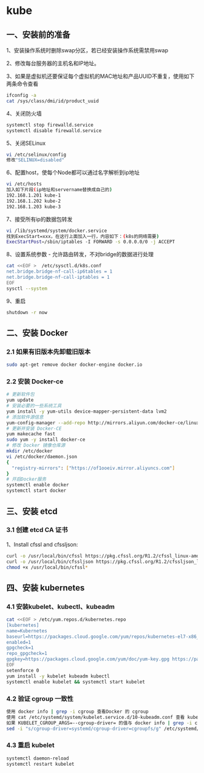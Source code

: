 # kube
## 一、安装前的准备
1、安装操作系统时删除swap分区，若已经安装操作系统需禁用swap

2、修改每台服务器的主机名和IP地址。

3、如果是虚拟机还要保证每个虚拟机的MAC地址和产品UUID不重复，使用如下两条命令查看
```bash
ifconfig -a
cat /sys/class/dmi/id/product_uuid
```
4、关闭防火墙
```bash
systemctl stop firewalld.service
systemctl disable firewalld.service
```
5、关闭SELinux
```bash
vi /etc/selinux/config
修改"SELINUX=disabled"
```
6、配置host，使每个Node都可以通过名字解析到ip地址
```bash
vi /etc/hosts
加入如下片段(ip地址和servername替换成自己的)
192.168.1.201 kube-1
192.168.1.202 kube-2
192.168.1.203 kube-3
```
7、接受所有ip的数据包转发
```bash
vi /lib/systemd/system/docker.service
找到ExecStart=xxx，在这行上面加入一行，内容如下：(k8s的网络需要)
ExecStartPost=/sbin/iptables -I FORWARD -s 0.0.0.0/0 -j ACCEPT
```
8、设置系统参数 - 允许路由转发，不对bridge的数据进行处理
```bash
cat <<EOF >  /etc/sysctl.d/k8s.conf
net.bridge.bridge-nf-call-ip6tables = 1
net.bridge.bridge-nf-call-iptables = 1
EOF
sysctl --system
```
9、重启
```bash
shutdown -r now
```

## 二、安装 Docker
### 2.1 如果有旧版本先卸载旧版本
```bash
sudo apt-get remove docker docker-engine docker.io
```
### 2.2 安装 Docker-ce
```bash
# 更新软件包
yum update
# 安装必要的一些系统工具
yum install -y yum-utils device-mapper-persistent-data lvm2
# 添加软件源信息
yum-config-manager --add-repo http://mirrors.aliyun.com/docker-ce/linux/centos/docker-ce.repo
# 更新并安装 Docker-CE
yum makecache fast
sudo yum -y install docker-ce
# 修改 Docker 镜像仓库源
mkdir /etc/docker
vi /etc/docker/daemon.json
{
  "registry-mirrors": ["https://of1ooeiv.mirror.aliyuncs.com"]
}
# 开启Docker服务
systemctl enable docker
systemctl start docker
```
## 三、安装 etcd
### 3.1 创建 etcd CA 证书
1、Install cfssl and cfssljson:
```bash
curl -o /usr/local/bin/cfssl https://pkg.cfssl.org/R1.2/cfssl_linux-amd64
curl -o /usr/local/bin/cfssljson https://pkg.cfssl.org/R1.2/cfssljson_linux-amd64
chmod +x /usr/local/bin/cfssl*
```
## 四、安装 kubernetes
### 4.1 安装kubelet、kubectl、kubeadm
```bash
cat <<EOF > /etc/yum.repos.d/kubernetes.repo
[kubernetes]
name=Kubernetes
baseurl=https://packages.cloud.google.com/yum/repos/kubernetes-el7-x86_64
enabled=1
gpgcheck=1
repo_gpgcheck=1
gpgkey=https://packages.cloud.google.com/yum/doc/yum-key.gpg https://packages.cloud.google.com/yum/doc/rpm-package-key.gpg
EOF
setenforce 0
yum install -y kubelet kubeadm kubectl
systemctl enable kubelet && systemctl start kubelet
```
### 4.2 验证 cgroup 一致性
```bash
使用 docker info | grep -i cgroup 查看Docker 的 cgroup
使用 cat /etc/systemd/system/kubelet.service.d/10-kubeadm.conf 查看 kubeadm 使用的 cgroup
如果 KUBELET_CGROUP_ARGS=--cgroup-driver= 的值与 docker info | grep -i cgroup 的值不一致，则使用以下命令修正
sed -i "s/cgroup-driver=systemd/cgroup-driver=cgroupfs/g" /etc/systemd/system/kubelet.service.d/10-kubeadm.conf
```
### 4.3 重启 kubelet
```bash
systemctl daemon-reload
systemctl restart kubelet
```
